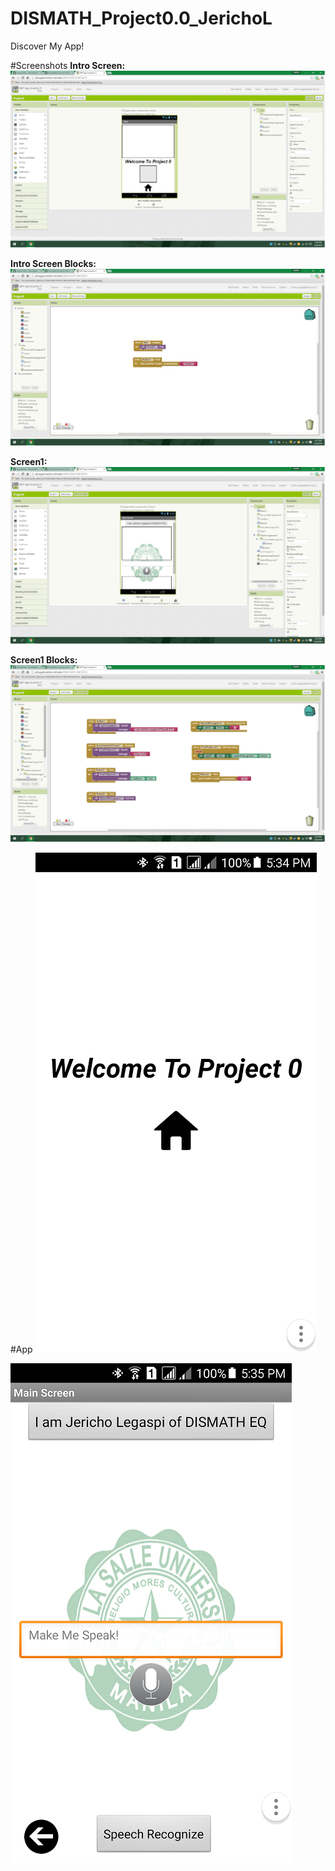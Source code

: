 # DISMATH_Project0.0_JerichoL
Discover My App!

#Screenshots
**Intro Screen:**
![](https://github.com/DeLaSalleUniversity-Manila-DISMATH-t216/DISMATH_Project0.0_JerichoL/blob/master/intro.jpg)

**Intro Screen Blocks:**
![](https://github.com/DeLaSalleUniversity-Manila-DISMATH-t216/DISMATH_Project0.0_JerichoL/blob/master/introblocks.jpg)

**Screen1:**
![](https://github.com/DeLaSalleUniversity-Manila-DISMATH-t216/DISMATH_Project0.0_JerichoL/blob/master/screen1.jpg)

**Screen1 Blocks:**
![](https://github.com/DeLaSalleUniversity-Manila-DISMATH-t216/DISMATH_Project0.0_JerichoL/blob/master/screen1blocks.jpg)

#App
![](https://github.com/DeLaSalleUniversity-Manila-DISMATH-t216/DISMATH_Project0.0_JerichoL/blob/master/AppIntro.png?raw=true)

![](https://github.com/DeLaSalleUniversity-Manila-DISMATH-t216/DISMATH_Project0.0_JerichoL/blob/master/AppScreen1.png?raw=true)

